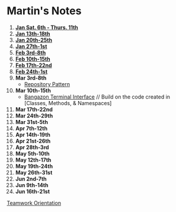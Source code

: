 # Martin's Notes

1. **[Jan Sat. 6th - Thurs. 11th](https://github.com/nss-evening-cohort-06/notes/blob/master/weeks/Week1.md)**
1. **[Jan 13th-18th](https://github.com/nss-evening-cohort-06/notes/blob/master/weeks/Week2.md)**
1. **[Jan 20th-25th](d0eab6afadac60f20f8afcdcda048f5f#file-week3-md)**
1. **[Jan 27th-1st](d0eab6afadac60f20f8afcdcda048f5f#file-week4-md)**
1. **[Feb 3rd-8th](d0eab6afadac60f20f8afcdcda048f5f#file-week5-md)**
1. **[Feb 10th-15th](d0eab6afadac60f20f8afcdcda048f5f#file-week6-md)**
1. **[Feb 17th-22nd](d0eab6afadac60f20f8afcdcda048f5f#file-week7-md)**
1. **[Feb 24th-1st](d0eab6afadac60f20f8afcdcda048f5f#file-week8-md)**
1. **Mar 3rd-8th**
	- [Repository Pattern](https://github.com/nashville-software-school/bangazon-inc/blob/formatting/concepts/data-access/repository-pattern.md)
1. **Mar 10th-15th**
	- [Bangazon Terminal Interface](https://github.com/nashville-software-school/bangazon-inc/blob/formatting/projects/BANGAZON_TERMINAL_INTERFACE.md) // Build on the code created in [Classes, Methods, & Namespaces]
1. **Mar 17th-22nd**
1. **Mar 24th-29th**
1. **Mar 31st-5th**
1. **Apr 7th-12th**
1. **Apr 14th-19th**
1. **Apr 21st-26th**
1. **Apr 28th-3rd**
1. **May 5th-10th**
1. **May 12th-17th**
1. **May 19th-24th**
1. **May 26th-31st**
1. **Jun 2nd-7th**
1. **Jun 9th-14th**
1. **Jun 16th-21st**

[Teamwork Orientation](https://github.com/nashville-software-school/teamwork-orientation)
